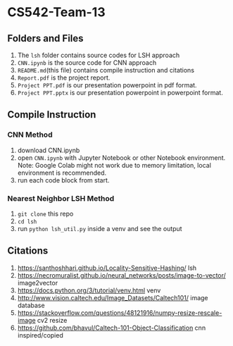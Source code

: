 # CS542-Team-13
## Folders and Files
1. The `lsh` folder contains source codes for LSH approach
2. `CNN.ipynb` is the source code for CNN approach
3. `README.md`(this file) contains compile instruction and citations
4. `Report.pdf` is the project report.
5. `Project PPT.pdf` is our presentation powerpoint in pdf format. 
6. `Project PPT.pptx` is our presentation powerpoint in powerpoint format.
## Compile Instruction
### CNN Method
1. download CNN.ipynb
2. open `CNN.ipynb` with Jupyter Notebook or other Notebook environment. Note: Google Colab might not work due to memory limitation, local environment is recommended.
3. run each code block from start.
### Nearest Neighbor LSH Method
1. `git clone` this repo
2. `cd lsh`
3. run `python lsh_util.py` inside a venv and see the output
## Citations
1. https://santhoshhari.github.io/Locality-Sensitive-Hashing/ lsh
2. https://necromuralist.github.io/neural_networks/posts/image-to-vector/ image2vector
3. https://docs.python.org/3/tutorial/venv.html venv
4. http://www.vision.caltech.edu/Image_Datasets/Caltech101/ image database
5. https://stackoverflow.com/questions/48121916/numpy-resize-rescale-image cv2 resize
6. https://github.com/bhavul/Caltech-101-Object-Classification cnn inspired/copied
